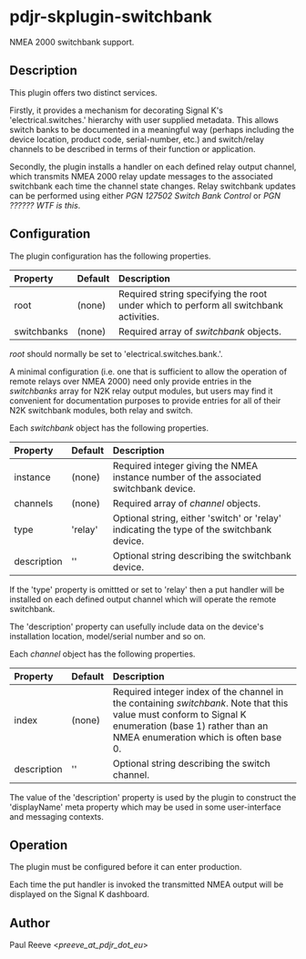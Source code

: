 # pdjr-skplugin-switchbank

NMEA 2000 switchbank support.

## Description

This plugin offers two distinct services.

Firstly, it provides a mechanism for decorating Signal K's
'electrical.switches.' hierarchy with user supplied metadata.
This allows switch banks to be documented in a meaningful way (perhaps
including the device location, product code, serial-number, etc.) and
switch/relay channels to be described in terms of their function or
application.

Secondly, the plugin installs a handler on each defined relay output
channel, which transmits NMEA 2000 relay update messages to the
associated switchbank each time the channel state changes.
Relay switchbank updates can be performed using either
*PGN 127502 Switch Bank Control*
or
*PGN ?????? WTF is this*.

## Configuration

The plugin configuration has the following properties.

| Property    | Default | Description |
| :---------- | :------ | :---------- |
| root        | (none)  | Required string specifying the root under which to perform all switchbank activities. |
| switchbanks | (none)  | Required array of *switchbank* objects. |

*root* should normally be set to 'electrical.switches.bank.'.

A minimal configuration (i.e. one that is sufficient to allow the
operation of remote relays over NMEA 2000) need only provide entries in
the *switchbanks* array for N2K relay output modules, but users may
find it convenient for documentation purposes to provide entries for
all of their N2K switchbank modules, both relay and switch.

Each *switchbank* object has the following properties.

| Property     | Default | Description |
| :----------- | :------ | :---------- |
| instance     | (none)  | Required integer giving the NMEA instance number of the associated switchbank device. |
| channels     | (none)  | Required array of *channel* objects. |
| type         | 'relay' | Optional string, either 'switch' or 'relay' indicating the type of the switchbank device. |
| description  | ''      | Optional string describing the switchbank device. |

If the 'type' property is omittted or set to 'relay' then a put handler
will be installed on each defined output channel which will operate the
remote switchbank.

The 'description' property can usefully include data on the device's
installation location, model/serial number and so on.

Each *channel* object has the following properties.

| Property     | Default | Description |
| :----------- | :------ | :---------- |
| index        | (none)  | Required integer index of the channel in the containing *switchbank*. Note that this value must conform to Signal K enumeration (base 1) rather than an NMEA enumeration which is often base 0. |
| description  | ''      | Optional string describing the switch channel. |

The value of the 'description' property is used by the plugin to
construct the 'displayName' meta property which may be used in some
user-interface and messaging contexts.

## Operation

The plugin must be configured before it can enter production.

Each time the put handler is invoked the transmitted NMEA output
will be displayed on the Signal K dashboard.

## Author

Paul Reeve <*preeve_at_pdjr_dot_eu*>
